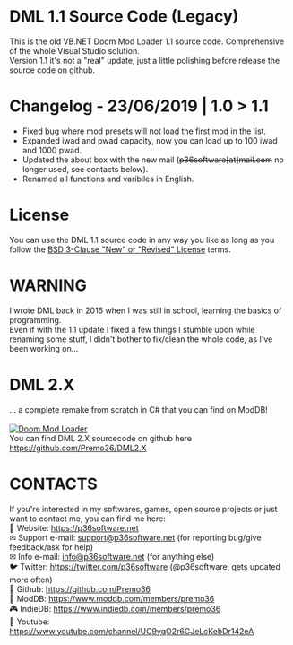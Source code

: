 # DML 1.1 Source Code (Legacy)
This is the old VB.NET Doom Mod Loader 1.1 source code. Comprehensive of the whole Visual Studio solution.<br>
Version 1.1 it's not a "real" update, just a little polishing before release the source code on github.

# Changelog - 23/06/2019 | 1.0 > 1.1
<ul>
  <li>Fixed bug where mod presets will not load the first mod in the list.</li>
  <li>Expanded iwad and pwad capacity, now you can load up to 100 iwad and 1000 pwad.</li>
  <li>Updated the about box with the new mail (<strike>p36software[at]mail.com</strike> no longer used, see contacts below).</li>
  <li>Renamed all functions and varibiles in English.</li>
</ul>

# License
You can use the DML 1.1 source code in any way you like as long as you follow the <a href="https://github.com/Premo36/DML_Legacy/blob/master/LICENSE">BSD 3-Clause "New" or "Revised" License</a> terms.

# WARNING
I wrote DML back in 2016 when I was still in school, learning the basics of programming.<br>
Even if with the 1.1 update I fixed a few things I stumble upon while renaming some stuff, I didn't bother to fix/clean the whole code, as I've been working on... 

# DML 2.X 
... a complete remake from scratch in C# that you can find on ModDB!
<br>
<br>
<a href="https://www.moddb.com/mods/doom-mod-loader" title="View Doom Mod Loader on Mod DB" target="_blank"><img src="https://button.moddb.com/rating/medium/mods/43024.png" alt="Doom Mod Loader" /></a> 
<br>
You can find DML 2.X sourcecode on github here  <a href="https://github.com/Premo36/DML2.X"> https://github.com/Premo36/DML2.X </a>
# CONTACTS
If you're interested in my softwares, games, open source projects or just want to contact me, you can find me here:<br>
🔗 Website: <a href="https://p36software.net">https://p36software.net</a> <br>
✉ Support e-mail: <a href="mailto:support@p36software.net">support@p36software.net</a> (for reporting bug/give feedback/ask for help)  <br>
✉ Info e-mail: <a href="mailto:info@p36software.net">info@p36software.net</a> (for anything else) <br>
🐦 Twitter: <a href="https://twitter.com/p36software">https://twitter.com/p36software</a> (@p36software, gets updated more often)  <br>
📄 Github: <a href="https://github.com/Premo36">https://github.com/Premo36 </a><br>
🔧 ModDB: <a href="https://www.moddb.com/members/premo36">https://www.moddb.com/members/premo36</a><br>
🎮 IndieDB: <a href="https://www.indiedb.com/members/premo36">https://www.indiedb.com/members/premo36</a><br>
🎥 Youtube: <a href="https://www.youtube.com/channel/UC9yqO2r6CJeLcKebDr142eA">https://www.youtube.com/channel/UC9yqO2r6CJeLcKebDr142eA</a><br>
